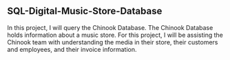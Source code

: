 ## SQL-Digital-Music-Store-Database
In this project, I will query the Chinook Database. The Chinook Database holds information about a music store. For this project, I will be assisting the Chinook team with understanding the media in their store, their customers and employees, and their invoice information. 
